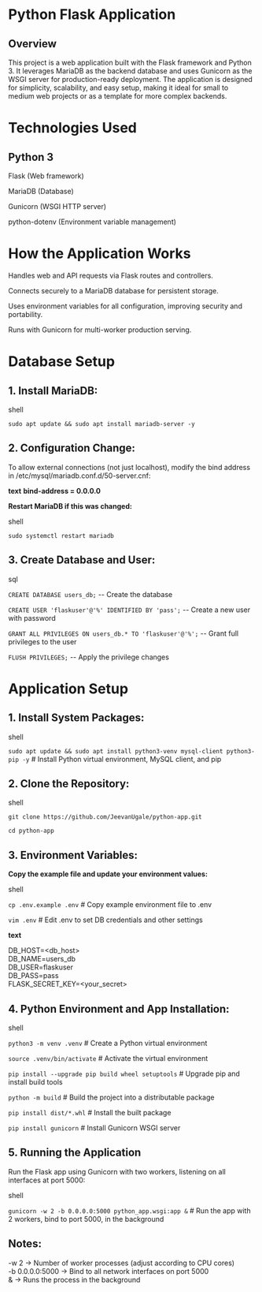 # Python Flask Application
## **Overview**
This project is a web application built with the Flask framework and Python 3. It leverages MariaDB as the backend database and uses Gunicorn as the WSGI server for production-ready deployment. The application is designed for simplicity, scalability, and easy setup, making it ideal for small to medium web projects or as a template for more complex backends.

# Technologies Used
## **Python 3**

Flask (Web framework)

MariaDB (Database)

Gunicorn (WSGI HTTP server)

python-dotenv (Environment variable management)

# How the Application Works
Handles web and API requests via Flask routes and controllers.

Connects securely to a MariaDB database for persistent storage.

Uses environment variables for all configuration, improving security and portability.

Runs with Gunicorn for multi-worker production serving.

# Database Setup
## 1. Install MariaDB:

shell

`sudo apt update && sudo apt install mariadb-server -y`

## 2. Configuration Change:

To allow external connections (not just localhost), 
modify the bind address in /etc/mysql/mariadb.conf.d/50-server.cnf:

**text**
**bind-address = 0.0.0.0**

**Restart MariaDB if this was changed:**

shell

`sudo systemctl restart mariadb`

## 3. Create Database and User:

sql

`CREATE DATABASE users_db;` -- Create the database

`CREATE USER 'flaskuser'@'%' IDENTIFIED BY 'pass';` -- Create a new user with password

`GRANT ALL PRIVILEGES ON users_db.* TO 'flaskuser'@'%';` -- Grant full privileges to the user

`FLUSH PRIVILEGES;` -- Apply the privilege changes


# Application Setup
## 1. Install System Packages:

shell

`sudo apt update && sudo apt install python3-venv mysql-client python3-pip -y` # Install Python virtual environment, MySQL client, and pip

## 2. Clone the Repository:

shell

`git clone https://github.com/JeevanUgale/python-app.git`

`cd python-app`

## 3. Environment Variables:

**Copy the example file and update your environment values:**

shell

`cp .env.example .env` # Copy example environment file to .env

`vim .env` # Edit .env to set DB credentials and other settings

**text**

DB_HOST=<db_host>\
DB_NAME=users_db\
DB_USER=flaskuser\
DB_PASS=pass\
FLASK_SECRET_KEY=<your_secret>

## 4. Python Environment and App Installation:

shell

`python3 -m venv .venv` # Create a Python virtual environment

`source .venv/bin/activate` # Activate the virtual environment

`pip install --upgrade pip build wheel setuptools` # Upgrade pip and install build tools

`python -m build` # Build the project into a distributable package

`pip install dist/*.whl` # Install the built package

`pip install gunicorn` # Install Gunicorn WSGI server

## 5. Running the Application
Run the Flask app using Gunicorn with two workers, listening on all interfaces at port 5000:

shell

`gunicorn -w 2 -b 0.0.0.0:5000 python_app.wsgi:app &` # Run the app with 2 workers, bind to port 5000, in the background

## Notes:

-w 2 → Number of worker processes (adjust according to CPU cores)\
-b 0.0.0.0:5000 → Bind to all network interfaces on port 5000\
& → Runs the process in the background